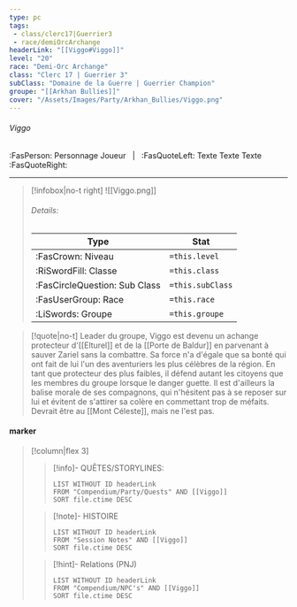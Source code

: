 ```yaml
---
type: pc
tags:
 - class/clerc17|Guerrier3
 - race/demiOrcArchange
headerLink: "[[Viggo#Viggo]]"
level: "20"
race: "Demi-Orc Archange"
class: "Clerc 17 | Guerrier 3"
subClass: "Domaine de la Guerre | Guerrier Champion"
groupe: "[[Arkhan Bullies]]"
cover: "/Assets/Images/Party/Arkhan_Bullies/Viggo.png"
---
```


###### Viggo
:FasPerson: Personnage Joueur &nbsp; | &nbsp; :FasQuoteLeft: Texte Texte Texte :FasQuoteRight:
___
> [!infobox|no-t right]
> ![[Viggo.png]]
> ###### Details:
> | Type | Stat |
> | ---- | ---- |
> | :FasCrown: Niveau   | `=this.level` |
> | :RiSwordFill: Classe |  `=this.class`|
> | :FasCircleQuestion: Sub Class |  `=this.subClass`|
> |  :FasUserGroup: Race |  `=this.race`|
> |  :LiSwords: Groupe |  `=this.groupe`|

> [!quote|no-t]
> Leader du groupe, Viggo est devenu un achange protecteur d'[[Elturel]] et de la [[Porte de Baldur]] en parvenant à sauver Zariel sans la combattre. Sa force n'a d'égale que sa bonté qui ont fait de lui l'un des aventuriers les plus célèbres de la région. En tant que protecteur des plus faibles, il défend autant les citoyens que les membres du groupe lorsque le danger guette. Il est d'ailleurs la balise morale de ses compagnons, qui n'hésitent pas à se reposer sur lui et évitent de s'attirer sa colère en commettant trop de méfaits.
> Devrait être au [[Mont Céleste]], mais ne l'est pas.
 
#### marker
> [!column|flex 3]
>> [!info]- QUÊTES/STORYLINES:
>>```dataview
>>LIST WITHOUT ID headerLink
>>FROM "Compendium/Party/Quests" AND [[Viggo]]
>>SORT file.ctime DESC
>
>>[!note]- HISTOIRE
>>```dataview
>>LIST WITHOUT ID headerLink
>>FROM "Session Notes" AND [[Viggo]]
>>SORT file.ctime DESC
>
>>[!hint]- Relations (PNJ)
>>```dataview
>>LIST WITHOUT ID headerLink
>>FROM "Compendium/NPC's" AND [[Viggo]]
>>SORT file.ctime DESC
>>
```image-layout-masonry-3

```
